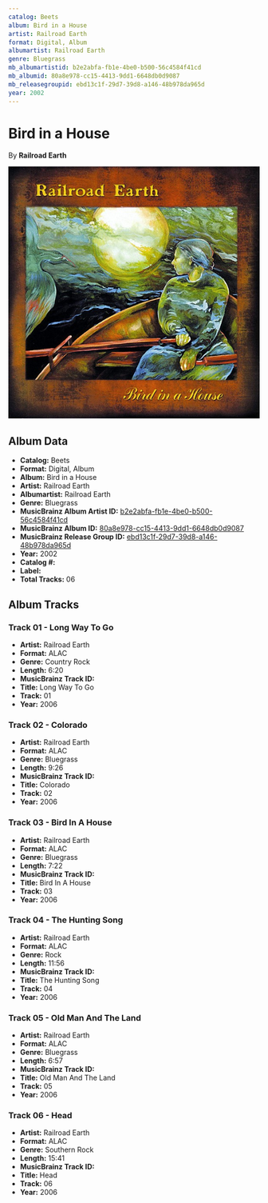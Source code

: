 ```yaml
---
catalog: Beets
album: Bird in a House
artist: Railroad Earth
format: Digital, Album
albumartist: Railroad Earth
genre: Bluegrass
mb_albumartistid: b2e2abfa-fb1e-4be0-b500-56c4584f41cd
mb_albumid: 80a8e978-cc15-4413-9dd1-6648db0d9087
mb_releasegroupid: ebd13c1f-29d7-39d8-a146-48b978da965d
year: 2002
---
```


# Bird in a House

By **Railroad Earth**

![](../../assets/beetscovers/Railroad_Earth-Bird_in_a_House.jpg)

## Album Data

- **Catalog:** Beets
- **Format:** Digital, Album
- **Album:** Bird in a House
- **Artist:** Railroad Earth
- **Albumartist:** Railroad Earth
- **Genre:** Bluegrass
- **MusicBrainz Album Artist ID:** [b2e2abfa-fb1e-4be0-b500-56c4584f41cd](https://musicbrainz.org/artist/b2e2abfa-fb1e-4be0-b500-56c4584f41cd)
- **MusicBrainz Album ID:** [80a8e978-cc15-4413-9dd1-6648db0d9087](https://musicbrainz.org/release/80a8e978-cc15-4413-9dd1-6648db0d9087)
- **MusicBrainz Release Group ID:** [ebd13c1f-29d7-39d8-a146-48b978da965d](https://musicbrainz.org/release-group/ebd13c1f-29d7-39d8-a146-48b978da965d)
- **Year:** 2002
- **Catalog #:** 
- **Label:** 
- **Total Tracks:** 06

## Album Tracks

### Track 01 - Long Way To Go

- **Artist:** Railroad Earth
- **Format:** ALAC
- **Genre:** Country Rock
- **Length:** 6:20
- **MusicBrainz Track ID:** [](https://musicbrainz.org/recording/)
- **Title:** Long Way To Go
- **Track:** 01
- **Year:** 2006

### Track 02 - Colorado

- **Artist:** Railroad Earth
- **Format:** ALAC
- **Genre:** Bluegrass
- **Length:** 9:26
- **MusicBrainz Track ID:** [](https://musicbrainz.org/recording/)
- **Title:** Colorado
- **Track:** 02
- **Year:** 2006

### Track 03 - Bird In A House

- **Artist:** Railroad Earth
- **Format:** ALAC
- **Genre:** Bluegrass
- **Length:** 7:22
- **MusicBrainz Track ID:** [](https://musicbrainz.org/recording/)
- **Title:** Bird In A House
- **Track:** 03
- **Year:** 2006

### Track 04 - The Hunting Song

- **Artist:** Railroad Earth
- **Format:** ALAC
- **Genre:** Rock
- **Length:** 11:56
- **MusicBrainz Track ID:** [](https://musicbrainz.org/recording/)
- **Title:** The Hunting Song
- **Track:** 04
- **Year:** 2006

### Track 05 - Old Man And The Land

- **Artist:** Railroad Earth
- **Format:** ALAC
- **Genre:** Bluegrass
- **Length:** 6:57
- **MusicBrainz Track ID:** [](https://musicbrainz.org/recording/)
- **Title:** Old Man And The Land
- **Track:** 05
- **Year:** 2006

### Track 06 - Head

- **Artist:** Railroad Earth
- **Format:** ALAC
- **Genre:** Southern Rock
- **Length:** 15:41
- **MusicBrainz Track ID:** [](https://musicbrainz.org/recording/)
- **Title:** Head
- **Track:** 06
- **Year:** 2006


